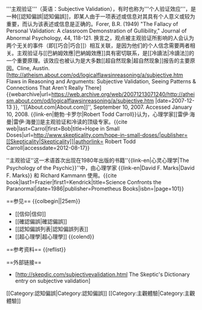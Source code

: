 '''主观验证'''（英语：Subjective Validation），有时也称为'''个人验证效应'''，是一种[[認知偏誤|認知偏誤]]，即某人由于一项表述或信息对其具有个人意义或较为重要，而认为该表述或信息是正确的。<ref>Forer, B.R. (1949) "The Fallacy of Personal Validation: A classroom Demonstration of Gullibility," Journal of Abnormal Psychology, 44, 118-121.<!--Bot generated title--></ref> 换言之，观点被主观验证所影响的人会认为两个无关的事件（即[[巧合|巧合]]）相互关联，是因为他们的个人信念需要两者相关。主观验证与[[巴納姆效應|巴納姆效應]]具有密切联系，是[[冷讀法|冷讀法]]的一个重要原理。该效应也被认为是大多数[[超自然现象|超自然现象]]报告的主要原因。<ref>Cline, Austin. [http://atheism.about.com/od/logicalflawsinreasoning/a/subjective.htm Flaws in Reasoning and Arguments: Subjective Validation, Seeing Patterns & Connections That Aren't Really There] {{webarchive|url=https://web.archive.org/web/20071213071240/http://atheism.about.com/od/logicalflawsinreasoning/a/subjective.htm |date=2007-12-13 }}, ''[[About.com|About.com]]'', September 10, 2007. Accessed January 10, 2008.</ref> {{link-en|鲍勃·卡罗尔|Robert Todd Carroll}}认为，心理学家[[雷伊·海曼|雷伊·海曼]]是主观验证和冷读的顶级专家。<ref>{{cite web|last=Carrol|first=Bob|title=Hope in Small Doses|url=http://www.skepticality.com/hope-in-small-doses/|publisher=[[Skepticality|Skepticality]]|authorlink= Robert Todd Carroll|accessdate=2012-08-17}}</ref>

''主观验证''这一术语首次出现在1980年出版的书籍''{{link-en|心灵心理学|The Psychology of the Psychic}}''中，由心理学家 {{link-en|David F. Marks|David F. Marks}} 和 Richard Kammann 使用。<ref>{{cite book|last1=Frazier|first1=Kendrick|title=Science Confronts the Paranormal|date=1986|publisher=Prometheus Books|isbn=|page=101}}</ref>

==参见==
{{colbegin||25em}}
* [[信仰|信仰]]
* [[確認偏誤|確認偏誤]]
* [[認知偏誤列表|認知偏誤列表]]
* [[超心理學|超心理學]]
{{colend}}

==参考资料==
{{reflist}}

==外部链接==
* [http://skepdic.com/subjectivevalidation.html The Skeptic's Dictionary entry on subjective validation]

[[Category:認知偏誤|Category:認知偏誤]]
[[Category:主觀體驗|Category:主觀體驗]]